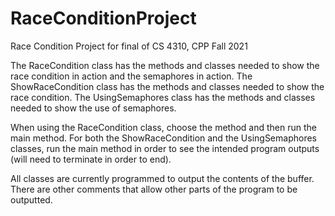 # RaceConditionProject
Race Condition Project for final of CS 4310, CPP Fall 2021

The RaceCondition class has the methods and classes needed to show the race condition in action and the semaphores in action.
The ShowRaceCondition class has the methods and classes needed to show the race condition.
The UsingSemaphores class has the methods and classes needed to show the use of semaphores.

When using the RaceCondition class, choose the method and then run the main method.
For both the ShowRaceCondition and the UsingSemaphores classes, run the main method in order to see the intended program outputs (will need to terminate in order to end).

All classes are currently programmed to output the contents of the buffer. There are other comments that allow other parts of the program to be outputted. 
